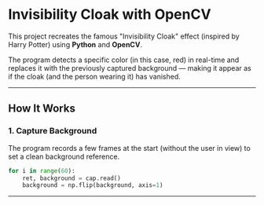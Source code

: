# Invisibility Cloak with OpenCV

This project recreates the famous "Invisibility Cloak" effect (inspired by Harry Potter) using **Python** and **OpenCV**.

The program detects a specific color (in this case, red) in real-time and replaces it with the previously captured background — making it appear as if the cloak (and the person wearing it) has vanished.

---

## How It Works

### 1. Capture Background

The program records a few frames at the start (without the user in view) to set a clean background reference.

```python
for i in range(60):
    ret, background = cap.read()
    background = np.flip(background, axis=1)
```

---


